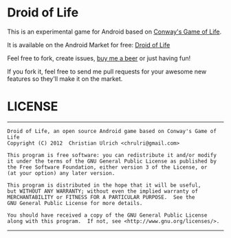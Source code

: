 Droid of Life
=============

This is an experimental game for Android based on [Conway's Game of Life][1].

It is available on the Android Market for free: [Droid of Life][2]


Feel free to fork, create issues, [buy me a beer][3] or just having fun!

If you fork it, feel free to send me pull requests for your awesome new features so they'll make it on the market.

LICENSE
=======
 ******************************************************************************
	Droid of Life, an open source Android game based on Conway's Game of Life 
	Copyright (C) 2012  Christian Ulrich <chrulri@gmail.com>                  
	
	This program is free software: you can redistribute it and/or modify      
	it under the terms of the GNU General Public License as published by      
	the Free Software Foundation, either version 3 of the License, or         
	(at your option) any later version.                                       
	
	This program is distributed in the hope that it will be useful,           
	but WITHOUT ANY WARRANTY; without even the implied warranty of            
	MERCHANTABILITY or FITNESS FOR A PARTICULAR PURPOSE.  See the             
	GNU General Public License for more details.                              
	
	You should have received a copy of the GNU General Public License         
	along with this program.  If not, see <http://www.gnu.org/licenses/>.     
 ******************************************************************************

[1]: http://en.wikipedia.org/wiki/Conway%27s_Game_of_Life
[2]: https://market.android.com/details?id=com.chrulri.droidoflife
[3]: https://www.paypal.com/cgi-bin/webscr?cmd=_donations&business=chrulri@gmail.com&item_name=droid-of-life